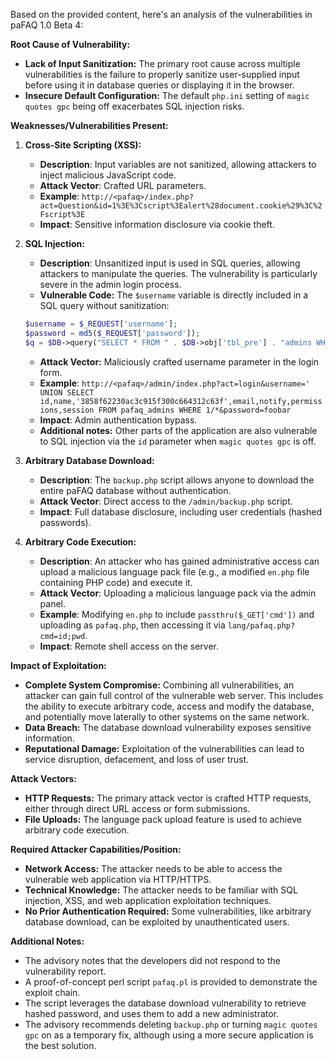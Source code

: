 Based on the provided content, here's an analysis of the vulnerabilities in paFAQ 1.0 Beta 4:

**Root Cause of Vulnerability:**

*   **Lack of Input Sanitization:** The primary root cause across multiple vulnerabilities is the failure to properly sanitize user-supplied input before using it in database queries or displaying it in the browser.
*   **Insecure Default Configuration:** The default `php.ini` setting of `magic quotes gpc` being off exacerbates SQL injection risks.

**Weaknesses/Vulnerabilities Present:**

1.  **Cross-Site Scripting (XSS):**
    *   **Description**: Input variables are not sanitized, allowing attackers to inject malicious JavaScript code.
    *   **Attack Vector**: Crafted URL parameters.
    *   **Example**: `http://<pafaq>/index.php?act=Question&id=1%3E%3Cscript%3Ealert%28document.cookie%29%3C%2Fscript%3E`
    *   **Impact**: Sensitive information disclosure via cookie theft.

2.  **SQL Injection:**
    *   **Description**: Unsanitized input is used in SQL queries, allowing attackers to manipulate the queries. The vulnerability is particularly severe in the admin login process.
    *   **Vulnerable Code:** The `$username` variable is directly included in a SQL query without sanitization:
    ```php
    $username = $_REQUEST['username'];
    $password = md5($_REQUEST['password']);
    $q = $DB->query("SELECT * FROM " . $DB->obj['tbl_pre'] . "admins WHERE name = '" . $username . "'");
    ```
    *   **Attack Vector:** Maliciously crafted username parameter in the login form.
    *   **Example**: `http://<pafaq>/admin/index.php?act=login&username=' UNION SELECT id,name,'3858f62230ac3c915f300c664312c63f',email,notify,permissions,session FROM pafaq_admins WHERE 1/*&password=foobar`
    *   **Impact**: Admin authentication bypass.
    *   **Additional notes:** Other parts of the application are also vulnerable to SQL injection via the `id` parameter when `magic quotes gpc` is off.

3.  **Arbitrary Database Download:**
    *   **Description**: The `backup.php` script allows anyone to download the entire paFAQ database without authentication.
    *   **Attack Vector**: Direct access to the `/admin/backup.php` script.
    *   **Impact**: Full database disclosure, including user credentials (hashed passwords).

4.  **Arbitrary Code Execution:**
    *   **Description**:  An attacker who has gained administrative access can upload a malicious language pack file (e.g., a modified `en.php` file containing PHP code) and execute it.
    *   **Attack Vector**: Uploading a malicious language pack via the admin panel.
    *   **Example**: Modifying `en.php` to include `passthru($_GET['cmd'])` and uploading as `pafaq.php`, then accessing it via `lang/pafaq.php?cmd=id;pwd`.
    *   **Impact**: Remote shell access on the server.

**Impact of Exploitation:**

*   **Complete System Compromise:** Combining all vulnerabilities, an attacker can gain full control of the vulnerable web server. This includes the ability to execute arbitrary code, access and modify the database, and potentially move laterally to other systems on the same network.
*   **Data Breach:** The database download vulnerability exposes sensitive information.
*   **Reputational Damage:** Exploitation of the vulnerabilities can lead to service disruption, defacement, and loss of user trust.

**Attack Vectors:**

*   **HTTP Requests:**  The primary attack vector is crafted HTTP requests, either through direct URL access or form submissions.
*   **File Uploads:** The language pack upload feature is used to achieve arbitrary code execution.

**Required Attacker Capabilities/Position:**

*   **Network Access:** The attacker needs to be able to access the vulnerable web application via HTTP/HTTPS.
*   **Technical Knowledge:**  The attacker needs to be familiar with SQL injection, XSS, and web application exploitation techniques.
*   **No Prior Authentication Required:** Some vulnerabilities, like arbitrary database download, can be exploited by unauthenticated users.

**Additional Notes:**

*   The advisory notes that the developers did not respond to the vulnerability report.
*   A proof-of-concept perl script `pafaq.pl` is provided to demonstrate the exploit chain.
*   The script leverages the database download vulnerability to retrieve hashed password, and uses them to add a new administrator.
*   The advisory recommends deleting `backup.php` or turning `magic quotes gpc` on as a temporary fix, although using a more secure application is the best solution.